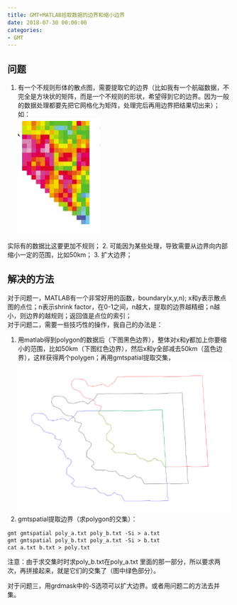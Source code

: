 ```yaml
---
title: GMT+MATLAB拾取数据的边界和缩小边界
date: 2018-07-30 00:00:00
categories:
- GMT
---
```


## 问题
1. 有一个不规则形体的散点图，需要提取它的边界（比如我有一个航磁数据，不完全是方块状的矩阵，而是一个不规则的形状，希望得到它的边界。因为一般的数据处理都要先把它网格化为矩阵，处理完后再用边界把结果切出来）；如：  
![enter description here](https://www.github.com/zhongpenggeo/Blogs/raw/master/imags/1545016295828.png)  

实际有的数据比这要更加不规则；
2. 可能因为某些处理，导致需要从边界向内部缩小一定的范围，比如50km；
3. 扩大边界；

## 解决的方法
对于问题一，MATLAB有一个非常好用的函数，boundary(x,y,n); x和y表示散点图的点位；n表示shrink factor，在0-1之间，n越大，提取的边界越精细；n越小，则边界的越规则；返回值是点位的索引；  
对于问题二，需要一些技巧性的操作，我自己的办法是：
1. 用matlab得到polygon的数据后（下图黑色边界），整体对x和y都加上你要缩小的范围，比如50km（下图红色边界），然后x和y全部减去50km（蓝色边界），这样获得两个polygen；再用gmtspatial提取交集，  
 ![enter description here](https://www.github.com/zhongpenggeo/Blogs/raw/master/imags/1545016922045.png)    
2. gmtspatial提取边界（求polygon的交集）：  
```shell
gmt gmtspatial poly_a.txt poly_b.txt -Si > a.txt
gmt gmtspatial poly_b.txt poly_a.txt -Si > b.txt
cat a.txt b.txt > poly.txt
```
注意：由于求交集时时求poly_b.txt在poly_a.txt 里面的那一部分，所以要求两次，再拼接起来，就是它们的交集了（图中绿色部分）。  

对于问题三，用grdmask中的-S选项可以扩大边界。或者用问题二的方法去并集。

